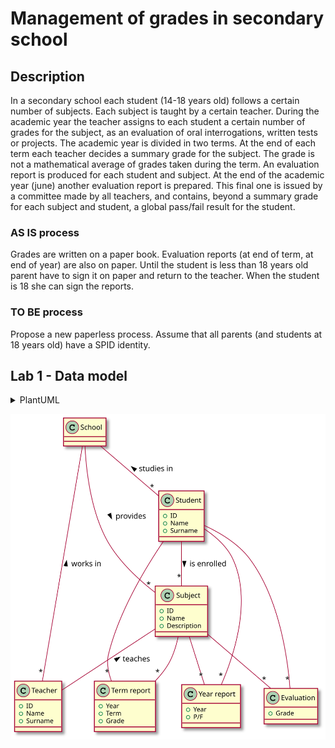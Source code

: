 # Management of grades in secondary school

## Description

In a secondary school each student (14-18 years old) follows a certain number of subjects. Each subject is taught by a certain teacher. During the academic year the teacher assigns to each student a certain number of grades for the subject, as an evaluation of oral interrogations, written tests or projects.
The academic year is divided in two terms. At the end of each term each teacher decides a summary grade for the subject. The grade is not a mathematical average of grades taken during the term. An evaluation report is produced for each student and subject.
At the end of the academic year (june) another evaluation report is prepared. This final one is issued by a committee made by all teachers, and contains, beyond a summary grade for each subject and student, a global pass/fail result for the student.

### AS IS process
Grades are written on a paper book. Evaluation reports (at end of term, at end of year) are also on paper. Until the student is less than 18 years old parent have to sign it on paper and return to the teacher. When the student is 18 she can sign the reports.

### TO BE process
Propose a new paperless process. Assume that all parents (and students at 18 years old) have a SPID identity.

## Lab 1 - Data model

<details>
  <summary>PlantUML</summary>
  
  ```plantuml:grade_management
  ``` 
</details>

![](plantuml/grades_management.svg)
